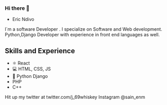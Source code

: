 ### Hi there 👋 


* Eric Ndivo

I`m a software Developer . I specialize on Software and Web development. Python,Django Developer with experience in front end languages as well.

## Skills and Experience
* ⚛ React
* 💻 HTML, CSS, JS
* 🐍 Python Django
* PHP
* C++

Hit up my twitter at twitter.com/j_69whiskey
Instagram @sain_enm


